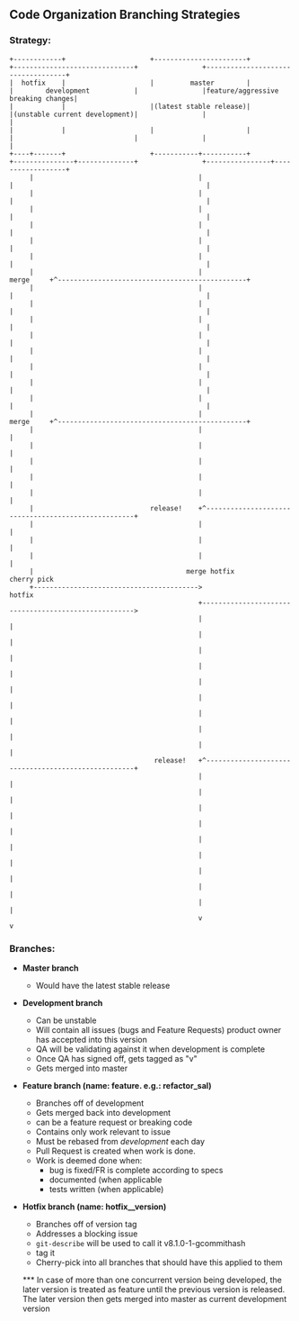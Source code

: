 ##  Code Organization Branching Strategies

### Strategy:

```
+------------+                     +-----------------------+                         +------------------------------+                +-----------------------------------+
|  hotfix    |                     |         master        |                         |        development           |                |feature/aggressive breaking changes|
|            |                     |(latest stable release)|                         |(unstable current development)|                |                                   |
|            |                     |                       |                         |                              |                |                                   |
+----+-------+                     +-----------+-----------+                         +---------------+--------------+                +----------------+------------------+
     |                                         |                                                     |                                                |
     |                                         |                                                     |                                                |
     |                                         |                                                     |                                                |
     |                                         |                                                     |                                                |
     |                                         |                                                     |                                                |
     |                                         |                                                     |                                                |
     |                                         |                                           merge     +^-----------------------------------------------+
     |                                         |                                                     |                                                |
     |                                         |                                                     |                                                |
     |                                         |                                                     |                                                |
     |                                         |                                                     |                                                |
     |                                         |                                                     |                                                |
     |                                         |                                                     |                                                |
     |                                         |                                                     |                                                |
     |                                         |                                                     |                                                |
     |                                         |                                           merge     +^-----------------------------------------------+
     |                                         |                                                     |
     |                                         |                                                     |
     |                                         |                                                     |
     |                                         |                                                     |
     |                                         |                                                     |
     |                             release!    +^----------------------------------------------------+
     |                                         |                                                     |
     |                                         |                                                     |
     |                                         |                                                     |
     |                                      merge hotfix                                        cherry pick
     +----------------------------------------->                                                   hotfix
                                               +----------------------------------------------------->
                                               |                                                     |
                                               |                                                     |
                                               |                                                     |
                                               |                                                     |
                                               |                                                     |
                                               |                                                     |
                                               |                                                     |
                                               |                                                     |
                                               |                                                     |
                                    release!   +^----------------------------------------------------+
                                               |                                                     |
                                               |                                                     |
                                               |                                                     |
                                               |                                                     |
                                               |                                                     |
                                               |                                                     |
                                               |                                                     |
                                               |                                                     |
                                               |                                                     |
                                               v                                                     v
```



 ### Branches:
  - **Master branch**
     - Would have the latest stable release
     
  - **Development branch**
     - Can be unstable
     - Will contain all issues (bugs and Feature Requests) product owner has accepted into this version
     - QA will be validating against it when development is complete
     - Once QA has signed off, gets tagged as "v<version number>"
     - Gets merged into master
   
  - **Feature branch (name: feature. e.g.: refactor_sal)**
     - Branches off of development
     - Gets merged back into development
     - can be a feature request or breaking code
     - Contains only work relevant to issue
     - Must be rebased from _development_ each day
     - Pull Request is created when work is done.
     - Work is deemed done when:
        - bug is fixed/FR is complete according to specs
        - documented (when applicable
        - tests written (when applicable)

- **Hotfix branch (name: hotfix__version)**
    - Branches off of version tag
    - Addresses a blocking issue
    - `git-describe` will be used to call it v8.1.0-1-gcommithash
    - tag it
    - Cherry-pick into all branches that should have this applied to them


    *** In case of more than one concurrent version being developed, the later version is treated as feature until the previous version is released. The later version then gets merged into master as current development version

